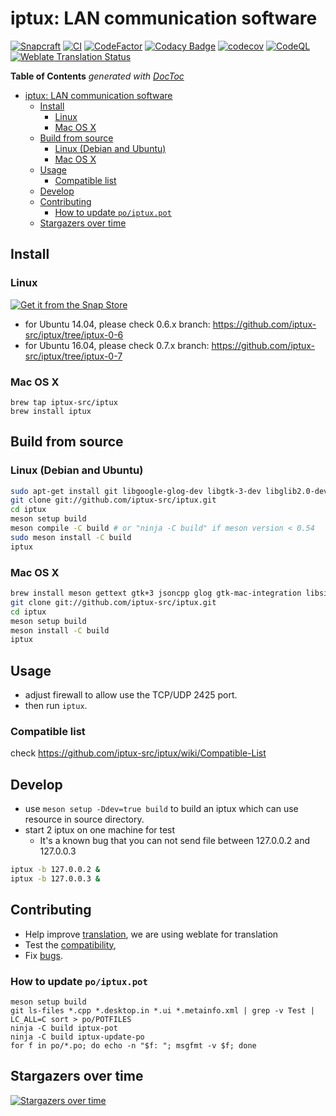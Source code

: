 # iptux: LAN communication software

[![Snapcraft](https://snapcraft.io/iptux/badge.svg)](https://snapcraft.io/iptux)
[![CI](https://github.com/iptux-src/iptux/workflows/CI/badge.svg)](https://github.com/iptux-src/iptux/actions)
[![CodeFactor](https://www.codefactor.io/repository/github/iptux-src/iptux/badge)](https://www.codefactor.io/repository/github/iptux-src/iptux)
[![Codacy Badge](https://app.codacy.com/project/badge/Grade/0d2720ebbf474c02ac5ebc1036849889)](https://app.codacy.com/gh/iptux-src/iptux/dashboard?utm_source=gh&utm_medium=referral&utm_content=&utm_campaign=Badge_grade)
[![codecov](https://codecov.io/gh/iptux-src/iptux/branch/master/graph/badge.svg)](https://codecov.io/gh/iptux-src/iptux/branch/master)
[![CodeQL](https://github.com/iptux-src/iptux/actions/workflows/codeql.yml/badge.svg)](https://github.com/iptux-src/iptux/actions/workflows/codeql.yml)
[![Weblate Translation Status](https://hosted.weblate.org/widgets/iptux/-/iptux/svg-badge.svg)](https://hosted.weblate.org/engage/iptux/)

<!-- START doctoc generated TOC please keep comment here to allow auto update -->
<!-- DON'T EDIT THIS SECTION, INSTEAD RE-RUN doctoc TO UPDATE -->
**Table of Contents**  *generated with [DocToc](https://github.com/thlorenz/doctoc)*

- [iptux: LAN communication software](#iptux-lan-communication-software)
  - [Install](#install)
    - [Linux](#linux)
    - [Mac OS X](#mac-os-x)
  - [Build from source](#build-from-source)
    - [Linux (Debian and Ubuntu)](#linux-debian-and-ubuntu)
    - [Mac OS X](#mac-os-x-1)
  - [Usage](#usage)
    - [Compatible list](#compatible-list)
  - [Develop](#develop)
  - [Contributing](#contributing)
    - [How to update `po/iptux.pot`](#how-to-update-poiptuxpot)
  - [Stargazers over time](#stargazers-over-time)

<!-- END doctoc generated TOC please keep comment here to allow auto update -->

## Install

### Linux

[![Get it from the Snap Store](https://snapcraft.io/static/images/badges/en/snap-store-white.svg)](https://snapcraft.io/iptux)

* for Ubuntu 14.04, please check 0.6.x branch: https://github.com/iptux-src/iptux/tree/iptux-0-6
* for Ubuntu 16.04, please check 0.7.x branch: https://github.com/iptux-src/iptux/tree/iptux-0-7

### Mac OS X

```
brew tap iptux-src/iptux
brew install iptux
```

## Build from source

### Linux (Debian and Ubuntu)

```sh
sudo apt-get install git libgoogle-glog-dev libgtk-3-dev libglib2.0-dev libjsoncpp-dev g++ meson libsigc++-2.0-dev
git clone git://github.com/iptux-src/iptux.git
cd iptux
meson setup build
meson compile -C build # or "ninja -C build" if meson version < 0.54
sudo meson install -C build
iptux
```

### Mac OS X

```sh
brew install meson gettext gtk+3 jsoncpp glog gtk-mac-integration libsigc++@2
git clone git://github.com/iptux-src/iptux.git
cd iptux
meson setup build
meson install -C build
iptux
```

## Usage

* adjust firewall to allow use the TCP/UDP 2425 port.
* then run `iptux`.

### Compatible list

check https://github.com/iptux-src/iptux/wiki/Compatible-List

## Develop

* use `meson setup -Ddev=true build` to build an iptux which can use resource in source directory.
* start 2 iptux on one machine for test
  * It's a known bug that you can not send file between 127.0.0.2 and 127.0.0.3
```sh
iptux -b 127.0.0.2 &
iptux -b 127.0.0.3 &
```


## Contributing

* Help improve [translation](https://hosted.weblate.org/projects/iptux/#languages), we are using weblate for translation
* Test the [compatibility](https://github.com/iptux-src/iptux/wiki/Compatible-List),
* Fix [bugs](https://github.com/iptux-src/iptux/issues).

### How to update `po/iptux.pot`

```
meson setup build
git ls-files *.cpp *.desktop.in *.ui *.metainfo.xml | grep -v Test | LC_ALL=C sort > po/POTFILES
ninja -C build iptux-pot
ninja -C build iptux-update-po
for f in po/*.po; do echo -n "$f: "; msgfmt -v $f; done
```

## Stargazers over time

[![Stargazers over time](https://starchart.cc/iptux-src/iptux.svg)](https://starchart.cc/iptux-src/iptux)
